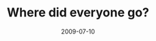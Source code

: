 ---
layout: base.njk
title : 'Where did everyone go?' 
view_title : 'Where did everyone go?' 
year : '2009' 
date : '2009-07-10' 
img_file : '/drawing/wheredideveryonego.png' 
html_file : 'wheredideveryonego' 
next_html : 'itsastairway.html' 
year_order : '201' 
permalink : "title/{{html_file}}.html"
---
